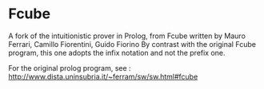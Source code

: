 # Fcube
A fork of the intuitionistic prover in Prolog, from Fcube written by Mauro Ferrari,  Camillo Fiorentini, Guido Fiorino
By contrast with the original Fcube program, this one adopts the infix notation and not the prefix one. 

For the original prolog program, see : http://www.dista.uninsubria.it/~ferram/sw/sw.html#fcube 
